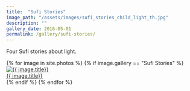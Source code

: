 ```yaml
---
title:  "Sufi Stories"
image_path: "/assets/images/sufi_stories_child_light_th.jpg"
description: ""
gallery_date: 2016-05-01
permalink: /gallery/sufi-stories/
---
```


Four Sufi stories about light.

<div class="gallery" data-featherlight-gallery  data-featherlight-filter="a">
  {% for image in site.photos %}
    {% if image.gallery == "Sufi Stories" %}
    <div class="gallery-box{% cycle '', ' last' %}">
        <a href="#" class="galleryphoto" data-featherlight="{{ image.image_path }}.jpg" title="{{ image.title}}"><img src="{{ image.image_path }}_th.jpg" alt="{{ image.title}}"/></a>
        <figcaption><a href="#" class="galleryphoto" data-featherlight="{{ image.image_path }}.jpg">{{ image.title}}</a></figcaption>
    </div>
    {% endif %}
  {% endfor %}
</div>